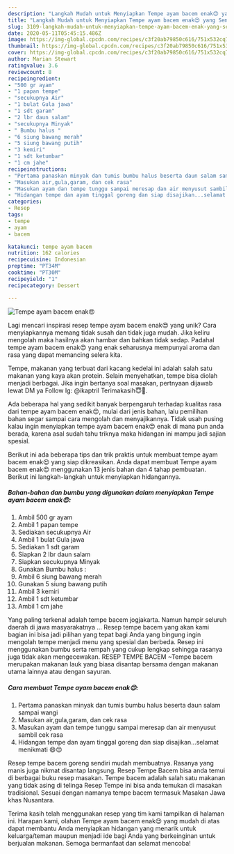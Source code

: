 ```yaml
---
description: "Langkah Mudah untuk Menyiapkan Tempe ayam bacem enak😍 yang Sempurna"
title: "Langkah Mudah untuk Menyiapkan Tempe ayam bacem enak😍 yang Sempurna"
slug: 3109-langkah-mudah-untuk-menyiapkan-tempe-ayam-bacem-enak-yang-sempurna
date: 2020-05-11T05:45:15.486Z
image: https://img-global.cpcdn.com/recipes/c3f20ab79850c616/751x532cq70/tempe-ayam-bacem-enak😍-foto-resep-utama.jpg
thumbnail: https://img-global.cpcdn.com/recipes/c3f20ab79850c616/751x532cq70/tempe-ayam-bacem-enak😍-foto-resep-utama.jpg
cover: https://img-global.cpcdn.com/recipes/c3f20ab79850c616/751x532cq70/tempe-ayam-bacem-enak😍-foto-resep-utama.jpg
author: Marian Stewart
ratingvalue: 3.6
reviewcount: 8
recipeingredient:
- "500 gr ayam"
- "1 papan tempe"
- "secukupnya Air"
- "1 bulat Gula jawa"
- "1 sdt garam"
- "2 lbr daun salam"
- "secukupnya Minyak"
- " Bumbu halus "
- "6 siung bawang merah"
- "5 siung bawang putih"
- "3 kemiri"
- "1 sdt ketumbar"
- "1 cm jahe"
recipeinstructions:
- "Pertama panaskan minyak dan tumis bumbu halus beserta daun salam sampai wangi"
- "Masukan air,gula,garam, dan cek rasa"
- "Masukan ayam dan tempe tunggu sampai meresap dan air menyusut sambil cek rasa"
- "Hidangan tempe dan ayam tinggal goreng dan siap disajikan...selamat menikmati 😄😍"
categories:
- Resep
tags:
- tempe
- ayam
- bacem

katakunci: tempe ayam bacem 
nutrition: 162 calories
recipecuisine: Indonesian
preptime: "PT34M"
cooktime: "PT30M"
recipeyield: "1"
recipecategory: Dessert

---
```



![Tempe ayam bacem enak😍](https://img-global.cpcdn.com/recipes/c3f20ab79850c616/751x532cq70/tempe-ayam-bacem-enak😍-foto-resep-utama.jpg)

Lagi mencari inspirasi resep tempe ayam bacem enak😍 yang unik? Cara menyiapkannya memang tidak susah dan tidak juga mudah. Jika keliru mengolah maka hasilnya akan hambar dan bahkan tidak sedap. Padahal tempe ayam bacem enak😍 yang enak seharusnya mempunyai aroma dan rasa yang dapat memancing selera kita.

Tempe, makanan yang terbuat dari kacang kedelai ini adalah salah satu makanan yang kaya akan protein. Selain menyehatkan, tempe bisa diolah menjadi berbagai. Jika ingin bertanya soal masakan, pertnyaan dijawab lewat DM ya Follow Ig: @ikaptril Terimakasih😇🙏.

Ada beberapa hal yang sedikit banyak berpengaruh terhadap kualitas rasa dari tempe ayam bacem enak😍, mulai dari jenis bahan, lalu pemilihan bahan segar sampai cara mengolah dan menyajikannya. Tidak usah pusing kalau ingin menyiapkan tempe ayam bacem enak😍 enak di mana pun anda berada, karena asal sudah tahu triknya maka hidangan ini mampu jadi sajian spesial.


Berikut ini ada beberapa tips dan trik praktis untuk membuat tempe ayam bacem enak😍 yang siap dikreasikan. Anda dapat membuat Tempe ayam bacem enak😍 menggunakan 13 jenis bahan dan 4 tahap pembuatan. Berikut ini langkah-langkah untuk menyiapkan hidangannya.

<!--inarticleads1-->

##### Bahan-bahan dan bumbu yang digunakan dalam menyiapkan Tempe ayam bacem enak😍:

1. Ambil 500 gr ayam
1. Ambil 1 papan tempe
1. Sediakan secukupnya Air
1. Ambil 1 bulat Gula jawa
1. Sediakan 1 sdt garam
1. Siapkan 2 lbr daun salam
1. Siapkan secukupnya Minyak
1. Gunakan  Bumbu halus :
1. Ambil 6 siung bawang merah
1. Gunakan 5 siung bawang putih
1. Ambil 3 kemiri
1. Ambil 1 sdt ketumbar
1. Ambil 1 cm jahe


Yang paling terkenal adalah tempe bacem jogjakarta. Namun hampir seluruh daerah di jawa masyarakatnya … Resep tempe bacem yang akan kami bagian ini bisa jadi pilihan yang tepat bagi Anda yang bingung ingin mengolah tempe menjadi menu yang spesial dan berbeda. Resep ini menggunakan bumbu serta rempah yang cukup lengkap sehingga rasanya juga tidak akan mengecewakan. RESEP TEMPE BACEM ~Tempe bacem merupakan makanan lauk yang biasa disantap bersama dengan makanan utama lainnya atau dengan sayuran. 

<!--inarticleads2-->

##### Cara membuat Tempe ayam bacem enak😍:

1. Pertama panaskan minyak dan tumis bumbu halus beserta daun salam sampai wangi
1. Masukan air,gula,garam, dan cek rasa
1. Masukan ayam dan tempe tunggu sampai meresap dan air menyusut sambil cek rasa
1. Hidangan tempe dan ayam tinggal goreng dan siap disajikan...selamat menikmati 😄😍


Resep tempe bacem goreng sendiri mudah membuatnya. Rasanya yang manis juga nikmat disantap langsung. Resep Tempe Bacem bisa anda temui di berbagai buku resep masakan. Tempe bacem adalah salah satu makanan yang tidak asing di telinga Resep Tempe ini bisa anda temukan di masakan tradisional. Sesuai dengan namanya tempe bacem termasuk Masakan Jawa khas Nusantara. 

Terima kasih telah menggunakan resep yang tim kami tampilkan di halaman ini. Harapan kami, olahan Tempe ayam bacem enak😍 yang mudah di atas dapat membantu Anda menyiapkan hidangan yang menarik untuk keluarga/teman maupun menjadi ide bagi Anda yang berkeinginan untuk berjualan makanan. Semoga bermanfaat dan selamat mencoba!
